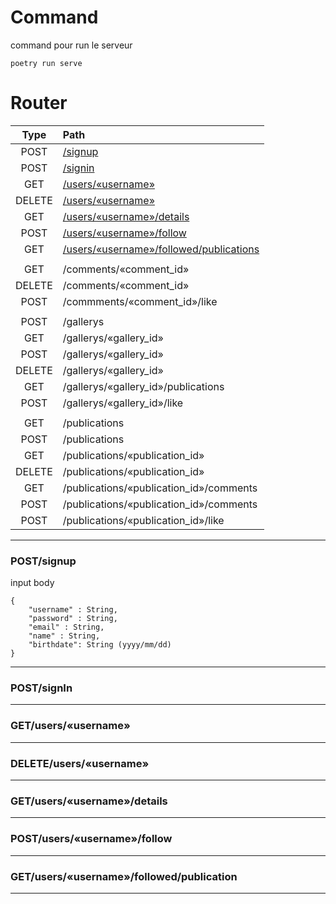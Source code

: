 # Command
command pour run le serveur 
```
poetry run serve
```

# Router
| Type   | Path    |
| :---:  | :---   | 
| POST   | [/signup](#postsignup) |
| POST   | [/signin](#postsignin) |
| GET    | [/users/«username»](#getusers«username») |
| DELETE | [/users/«username»](#deleteusers«username») |
| GET    | [/users/«username»/details](#getusers«username»details) |
| POST   | [/users/«username»/follow](#postusers«username»follow) |
| GET    | [/users/«username»/followed/publications](#getusers«username»followedpublication) |
|||
| GET    | /comments/«comment_id» |
| DELETE | /comments/«comment_id» |
| POST   | /commments/«comment_id»/like |
|||
| POST   | /gallerys |
| GET    | /gallerys/«gallery_id» |
| POST   | /gallerys/«gallery_id» |
| DELETE | /gallerys/«gallery_id» |
| GET    | /gallerys/«gallery_id»/publications |
| POST   | /gallerys/«gallery_id»/like |
|||
| GET    | /publications |
| POST   | /publications |
| GET    | /publications/«publication_id» |
| DELETE | /publications/«publication_id» |
| GET   | /publications/«publication_id»/comments |
| POST  | /publications/«publication_id»/comments |
| POST  | /publications/«publication_id»/like |

---

### POST/signup
input body
```
{
    "username" : String,
    "password" : String,
    "email" : String,
    "name" : String,
    "birthdate": String (yyyy/mm/dd)
}
```
---
### POST/signIn
---
### GET/users/«username»
---
### DELETE/users/«username»
---
### GET/users/«username»/details
---
### POST/users/«username»/follow
---
### GET/users/«username»/followed/publication
---